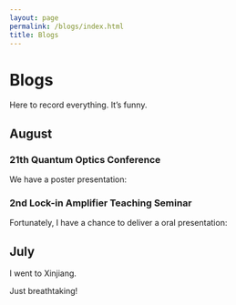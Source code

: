 ```yaml
---
layout: page
permalink: /blogs/index.html
title: Blogs
---
```


# Blogs

Here to record everything. It’s funny.



## August 

### 21th Quantum Optics Conference

We have a poster presentation:



### 2nd Lock-in Amplifier Teaching Seminar

Fortunately, I have a chance to deliver a oral presentation:



## July

I went to Xinjiang.

Just breathtaking!

<div class="calendly-inline-widget" data-url="https://calendly.com/destiny200424/30min" style="min-width:320px;height:630px;"></div>
 <script type="text/javascript" src="https://assets.calendly.com/assets/external/widget.js" async></script>

<!-- Calendly inline widget end -->

